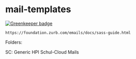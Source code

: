 # mail-templates

[![Greenkeeper badge](https://badges.greenkeeper.io/schul-cloud/mail-templates.svg)](https://greenkeeper.io/)

```
https://foundation.zurb.com/emails/docs/sass-guide.html
```

Folders:

SC: Generic HPI Schul-Cloud Mails 